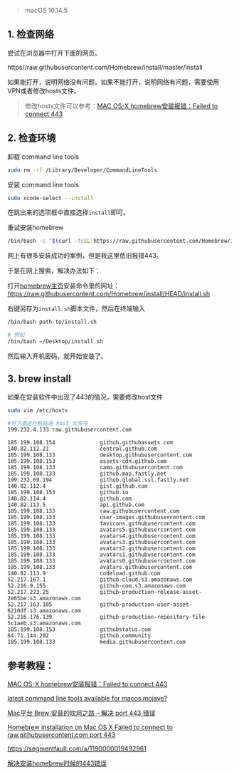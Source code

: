 > macOS 10.14.5 

## 1. 检查网络

尝试在浏览器中打开下面的网页。

https//raw.githubusercontent.com/Homebrew/install/master/install

如果能打开，说明网络没有问题。如果不能打开，说明网络有问题，需要使用VPN或者修改hosts文件。

> 修改hosts文件可以参考：[MAC OS-X homebrew安装报错：Failed to connect 443](https://zhuanlan.zhihu.com/p/137025155)

## 2. 检查环境

卸载 command line tools

```bash
sudo rm -rf /Library/Developer/CommandLineTools
```

安装 command line tools

```bash
sudo xcode-select --install
```

在跳出来的选项框中直接选择`install`即可。



重试安装homebrew

```bash
/bin/bash -c "$(curl -fsSL https://raw.githubusercontent.com/Homebrew/install/HEAD/install.sh)"
```

网上有很多安装成功的案例，但是我这里依旧报错443。

于是在网上搜索，解决办法如下：

打开[homebrew主页](https://brew.sh/)安装命令里的网址：https://raw.githubusercontent.com/Homebrew/install/HEAD/install.sh

右键另存为`install.sh`脚本文件，然后在终端输入

```bash
/bin/bash path-to/install.sh

# 例如
/bin/bash ~/Desktop/install.sh
```

然后输入开机密码，就开始安装了。



## 3. brew install

如果在安装软件中出现了443的情况，需要修改host文件

```bash
sudo vim /etc/hosts

#将下面这行粘贴进 host 文件中
199.232.4.133 raw.githubusercontent.com
```

```
185.199.108.154              github.githubassets.com
140.82.112.21                central.github.com
185.199.108.133              desktop.githubusercontent.com
185.199.108.153              assets-cdn.github.com
185.199.108.133              camo.githubusercontent.com
185.199.108.133              github.map.fastly.net
199.232.69.194               github.global.ssl.fastly.net
140.82.112.4                 gist.github.com
185.199.108.153              github.io
140.82.114.4                 github.com
140.82.113.5                 api.github.com
185.199.108.133              raw.githubusercontent.com
185.199.108.133              user-images.githubusercontent.com
185.199.108.133              favicons.githubusercontent.com
185.199.108.133              avatars5.githubusercontent.com
185.199.108.133              avatars4.githubusercontent.com
185.199.108.133              avatars3.githubusercontent.com
185.199.108.133              avatars2.githubusercontent.com
185.199.108.133              avatars1.githubusercontent.com
185.199.108.133              avatars0.githubusercontent.com
185.199.108.133              avatars.githubusercontent.com
140.82.113.9                 codeload.github.com
52.217.167.1                 github-cloud.s3.amazonaws.com
52.216.9.155                 github-com.s3.amazonaws.com
52.217.223.25                github-production-release-asset-2e65be.s3.amazonaws.com
52.217.163.105               github-production-user-asset-6210df.s3.amazonaws.com
52.216.176.139               github-production-repository-file-5c1aeb.s3.amazonaws.com
185.199.108.153              githubstatus.com
64.71.144.202                github.community
185.199.108.133              media.githubusercontent.com
```



## 参考教程：

[MAC OS-X homebrew安装报错：Failed to connect 443](https://zhuanlan.zhihu.com/p/137025155)

[latest command line tools available for macos mojave?](https://apple.stackexchange.com/questions/419621/latest-command-line-tools-available-for-macos-mojave)

[Mac平台 Brew 安装的坎坷之路 – 解决 port 443 错误](https://www.codenong.com/cs106599190/)

[Homebrew installation on Mac OS X Failed to connect to raw.githubusercontent.com port 443](https://stackoverflow.com/a/61284722/17952492)

https://segmentfault.com/a/1190000019492961

[解决安装homebrew时候的443错误](https://cloud.tencent.com/developer/article/1765050)